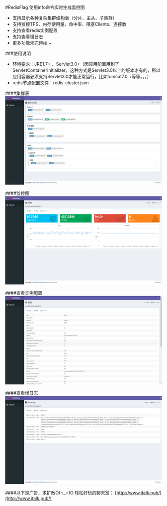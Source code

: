 #RedisFlag
使用info命令实时生成监控图
+ 支持显示各种复杂集群结构表（分片、主从、子集群）
+ 支持监控TPS、内存使用量、命中率、阻塞Clients、连接数
+ 支持查看redis实例配置
+ 支持查看慢日志
+ 更多功能未完待续 ~ 

###使用说明
+ 环境要求：JRE1.7+ 、Servlet3.0+（因应用配置用到了ServletContainerInitializer，这种方式是Servlet3.0以上的版本才有的，所以应用容器必须支持Servlet3.0才能正常运行，比如tomcat7.0 +等等。。。）
+ redis节点配置文件：redis-cluster.json

####集群表
![Alt 集群表](doc/集群表.png)

####监控图
![Alt 监控图](doc/监控图.png)

####查看实例配置
![Alt 查看实例配置](doc/配置.png)

####查看慢日志
![Alt 查看慢日志](doc/SlowLog.png)

####以下是广告，求扩散O(∩_∩)O
轻松好玩的聊天室： [http://www.italk.pub/](http://www.italk.pub/)